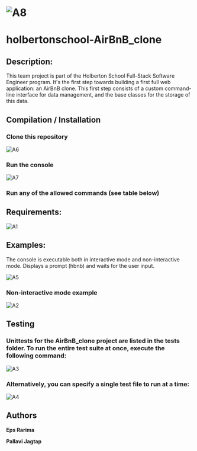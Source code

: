 # ![A8](https://user-images.githubusercontent.com/113876587/221386500-adce0bae-f64b-4d9e-ad7f-0f85a5df4a47.PNG)
# holbertonschool-AirBnB_clone

## Description:
This team project is part of the Holberton School Full-Stack Software Engineer program. It's the first step towards building a first full web application: an AirBnB clone. This first step consists of a custom command-line interface for data management, and the base classes for the storage of this data.

## Compilation / Installation 

### Clone this repository 

![A6](https://user-images.githubusercontent.com/113876587/221386316-36723911-9abc-4f11-bdde-412142d05701.PNG)

### Run the console

![A7](https://user-images.githubusercontent.com/113876587/221386348-d2041e59-4bd1-41bd-a9af-526264054e3b.PNG)

### Run any of the allowed commands (see table below)

## Requirements:
![A1](https://user-images.githubusercontent.com/113876587/221384863-6622572c-a88f-45de-8b0e-76d8ffa45939.PNG)

## Examples:
The console is executable both in interactive mode and non-interactive mode. Displays a prompt (hbnb) and waits for the user input.

![A5](https://user-images.githubusercontent.com/113876587/221386214-9ddffc95-f83c-420d-a089-7a58542a7bbb.PNG)


### Non-interactive mode example
![A2](https://user-images.githubusercontent.com/113876587/221385983-5a86d635-7de3-4ade-8f45-67636a2ba3cd.PNG)


## Testing 
### Unittests for the AirBnB_clone project are listed in the tests folder. To run the entire test suite at once, execute the following command:

![A3](https://user-images.githubusercontent.com/113876587/221386046-4c492c4d-4146-4356-a302-86e447905869.PNG)

### Alternatively, you can specify a single test file to run at a time:

![A4](https://user-images.githubusercontent.com/113876587/221386107-a8e5e0ba-d8bc-45f6-b0a0-282d09fd9c13.PNG)

## Authors
**Eps Rarima**

**Pallavi Jagtap**
